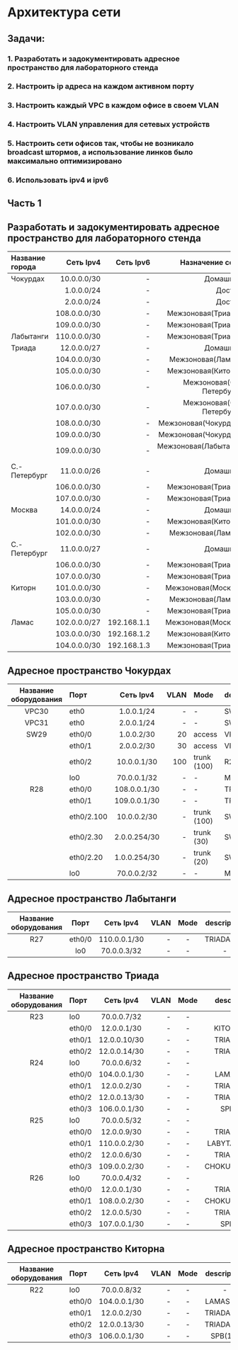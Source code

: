 
# Архитектура сети 

## Задачи:
### 1. Разработать и задокументировать адресное пространство для лабораторного стенда
### 2. Настроить ip адреса на каждом активном порту
### 3. Настроить каждый VPC в каждом офисе в своем VLAN
### 4. Настроить VLAN управления для сетевых устройств
### 5. Настроить сети офисов так, чтобы не возникало broadcast штормов, а использование линков было максимально оптимизировано
### 6. Использовать ipv4 и ipv6

## Часть 1
## Разработать и задокументировать адресное пространство для лабораторного стенда

| Название города  | Сеть Ipv4        | Сеть Ipv6   | Назначение сети          |
| :----------------|-----------------:| -----------:|-------------------------:|
| Чокурдах         |10.0.0.0/30       | - | Домашняя                 | 
|                  |1.0.0.0/24        | - | Доступ                   |
|                  |2.0.0.0/24        | - | Доступ                   | 
|                  |108.0.0.0/30      | - | Межзоновая(Триада)       | 
|                  |109.0.0.0/30      | - | Межзоновая(Триада)       | 
| Лабытанги        |110.0.0.0/30      | - | Межзоновая(Триада)       | 
| Триада           |12.0.0.0/27       | - | Домашняя                 | 
|                  |104.0.0.0/30      | - | Межзоновая(Ламас)        | 
|                  |105.0.0.0/30      | - | Межзоновая(Киторн)       |
|                  |106.0.0.0/30      | - | Межзоновая(С.-Петербург) | 
|                  |107.0.0.0/30      | - | Межзоновая(С.-Петербург) | 
|                  |108.0.0.0/30      | - | Межзоновая(Чокурдах)     | 
|                  |109.0.0.0/30      | - | Межзоновая(Чокурдах)     | 
|                  |109.0.0.0/30      | - | Межзоновая(Лабытанги )   | 
| С.-Петербург     |11.0.0.0/26       | - | Домашняя                 | 
|                  |106.0.0.0/30      | - | Межзоновая(Триада)       | 
|                  |107.0.0.0/30      | - | Межзоновая(Триада)       | 
| Москва           |14.0.0.0/24       | - | Домашняя                 | 
|                  |101.0.0.0/30      | - | Межзоновая(Киторн)       | 
|                  |102.0.0.0/30      | - | Межзоновая(Ламас)        | 
| С.-Петербург     |11.0.0.0/27       | - | Домашняя                 | 
|                  |106.0.0.0/30      | - | Межзоновая(Триада)       | 
|                  |107.0.0.0/30      | - | Межзоновая(Триада)       | 
| Киторн           |101.0.0.0/30      | - | Межзоновая(Москва)       | 
|                  |103.0.0.0/30      | - | Межзоновая(Ламас)        | 
|                  |105.0.0.0/30      | - | Межзоновая(Триада)       | 
| Ламас            |102.0.0.0/27      | 192.168.1.1 | Межзоновая(Москва)       | 
|                  |103.0.0.0/30      | 192.168.1.2 | Межзоновая(Киторн)       | 
|                  |104.0.0.0/30      | 192.168.1.3 | Межзоновая(Триада)       | 

## Адресное пространство Чокурдах

| Название оборудования  |Порт              | Сеть Ipv4        | VLAN | Mode              | description  |
| :---------------------:|:-----------------|:----------------:|-----:|:------------------|:-------------|
| VPC30                  |eth0              |1.0.0.1/24        | -    | -                 |SW29          |
| VPC31                  |eth0              |2.0.0.1/24        | -    | -                 |SW29          |
| SW29                   |eth0/0            |1.0.0.2/30        | 20   | access            |VPC30         |
|                        |eth0/1            |2.0.0.2/30        | 30   | access            |VPC31         |
|                        |eth0/2            |10.0.0.1/30       | 100  | trunk (100)       |R28           |
|                        |lo0               |70.0.0.1/32       |   -  | -                 |MGMT          |
| R28                    |eth0/0            |108.0.0.1/30      |   -  | -                 |TRIADA(24)    |
|                        |eth0/1            |109.0.0.1/30      |   -  | -                 |TRIADA(25)    |
|                        |eth0/2.100        |10.0.0.2/30       |   -  | trunk (100)       |SW29          |
|                        |eth0/2.30         |2.0.0.254/30      |   -  | trunk (30)        |SW29          |
|                        |eth0/2.20         |1.0.0.254/30      |   -  | trunk (20)        |SW29          |
|                        |lo0               |70.0.0.2/32       |   -  | -                 |MGMT          |

## Адресное пространство Лабытанги

| Название оборудования  |Порт              | Сеть Ipv4        | VLAN | Mode              | description  |
| :---------------------:|:----------------:|:----------------:|-----:|:-----------------:|:------------:|
| R27                    |eth0/0            |110.0.0.1/30      | -    | -                 |TRIADA(25)    |
|                        |lo0               |70.0.0.3/32       | -    | -                 |-             |

## Адресное пространство Триада

| Название оборудования  |Порт              | Сеть Ipv4        | VLAN | Mode              | description  |
| :---------------------:|:-----------------|:----------------:|-----:|:-----------------:|:------------:|
|  R23                   |lo0               |70.0.0.7/32       | -    | -                 |-             |
|                        |eth0/0            |12.0.0.1/30       | -    | -                 |KITORN(22)    |
|                        |eth0/1            |12.0.0.10/30      | -    | -                 |TRIADA(25)    |
|                        |eth0/2            |12.0.0.14/30      | -    | -                 |TRIADA(24)    |
|  R24                   |lo0               |70.0.0.6/32       | -    | -                 |-             |
|                        |eth0/0            |104.0.0.1/30      | -    | -                 |LAMAS(21)     |
|                        |eth0/1            |12.0.0.2/30       | -    | -                 |TRIADA(26)    |
|                        |eth0/2            |12.0.0.13/30      | -    | -                 |TRIADA(23)    |
|                        |eth0/3            |106.0.0.1/30      | -    | -                 |SPB(18)       |
|  R25                   |lo0               |70.0.0.5/32       | -    | -                 |-             |
|                        |eth0/0            |12.0.0.9/30       | -    | -                 |TRIADA(23)    |
|                        |eth0/1            |110.0.0.2/30      | -    | -                 |LABYTANGI(27) |
|                        |eth0/2            |12.0.0.6/30       | -    | -                 |TRIADA(26)    |
|                        |eth0/3            |109.0.0.2/30      | -    | -                 |CHOKURDAX(28) |
|  R26                   |lo0               |70.0.0.4/32       | -    | -                 |-             |
|                        |eth0/0            |12.0.0.1/30       | -    | -                 |TRIADA(24)    |
|                        |eth0/1            |108.0.0.2/30      | -    | -                 |CHOKURDAX(28) |
|                        |eth0/2            |12.0.0.5/30       | -    | -                 |TRIADA(25)    |
|                        |eth0/3            |107.0.0.1/30      | -    | -                 |SPB(18)       |

## Адресное пространство Киторна

| Название оборудования  |Порт              | Сеть Ipv4        | VLAN | Mode              | description  |
| :---------------------:|:-----------------|:----------------:|-----:|:-----------------:|:------------:|
|  R22                   |lo0               |70.0.0.8/32       | -    | -                 |-             |
|                        |eth0/0            |104.0.0.1/30      | -    | -                 |LAMAS(21)     |
|                        |eth0/1            |12.0.0.2/30       | -    | -                 |TRIADA(26)    |
|                        |eth0/2            |12.0.0.13/30      | -    | -                 |TRIADA(23)    |
|                        |eth0/3            |106.0.0.1/30      | -    | -                 |SPB(18)       |





